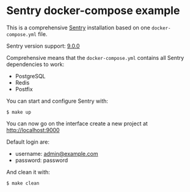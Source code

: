 # Sentry docker-compose example

This is a comprehensive [Sentry](https://sentry.io/welcome/) installation based on one `docker-compose.yml` file.

Sentry version support: [9.0.0](https://github.com/getsentry/sentry/releases/tag/9.0.0)

Comprehensive means that the `docker-compose.yml` contains all Sentry dependencies to work:

- PostgreSQL
- Redis
- Postfix

You can start and configure Sentry with:

```
$ make up
```

You can now go on the interface create a new project at [http://localhost:9000](http://localhost:9000)

Default login are:

* username: admin@example.com
* password: password

And clean it with:

```
$ make clean
```
